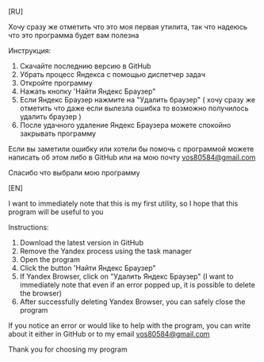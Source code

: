 [RU]

Хочу сразу же отметить что это моя первая утилита, так что надеюсь что это программа будет вам полезна

Инструкция:
1. Скачайте последнию версию в GitHub
2. Убрать процесс Яндекса с помощью диспетчер задач
3. Откройте программу
4. Нажать кнопку 'Найти Яндекс Браузер"
5. Если Яндекс Браузер нажмите на "Удалить браузер" ( хочу сразу же отметить что даже если вылезла ошибка то возможно получилось удалить браузер )
6. После удачного удаление Яндекс Браузера можете спокойно закрывать программу

Если вы заметили ошибку или хотели бы помочь с программой можете написать об этом либо в GitHub или на мою почту vos80584@gmail.com

Спасибо что выбрали мою программу

[EN]

I want to immediately note that this is my first utility, so I hope that this program will be useful to you

Instructions:
1. Download the latest version in GitHub
2. Remove the Yandex process using the task manager
3. Open the program
4. Click the button 'Найти Яндекс Браузер"
5. If Yandex Browser, click on "Удалить Яндекс Браузер" (I want to immediately note that even if an error popped up, it is possible to delete the browser)
6. After successfully deleting Yandex Browser, you can safely close the program

If you notice an error or would like to help with the program, you can write about it either in GitHub or to my email vos80584@gmail.com

Thank you for choosing my program
